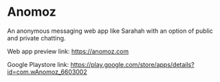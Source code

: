 # Anomoz
An anonymous messaging web app like Sarahah with an option of public and private chatting. 


Web app preview link: https://anomoz.com

Google Playstore link: https://play.google.com/store/apps/details?id=com.wAnomoz_6603002
